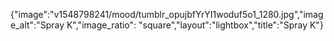 {"image":"v1548798241/mood/tumblr_opujbfYrYI1woduf5o1_1280.jpg","image_alt":"Spray K","image_ratio": "square","layout":"lightbox","title":"Spray K"}